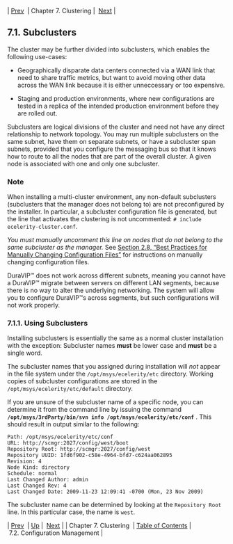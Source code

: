 | [Prev](cluster)  | Chapter 7. Clustering |  [Next](cluster.config.management) |

## 7.1. Subclusters

The cluster may be further divided into subclusters, which enables the following use-cases:

*   Geographically disparate data centers connected via a WAN link that need to share traffic metrics, but want to avoid moving other data across the WAN link because it is either unneccessary or too expensive.

*   Staging and production environments, where new configurations are tested in a replica of the intended production environment before they are rolled out.

Subclusters are logical divisions of the cluster and need not have any direct relationship to network topology. You may run multiple subclusters on the same subnet, have them on separate subnets, or have a subcluster span subnets, provided that you configure the messaging bus so that it knows how to route to all the nodes that are part of the overall cluster. A given node is associated with one and only one subcluster.

### Note

When installing a multi-cluster environment, any non-default subclusters (subclusters that the manager does not belong to) are not preconfigured by the installer. In particular, a subcluster configuration file is generated, but the line that activates the clustering is not uncommented: `# include ecelerity-cluster.conf`.

*You must manually uncomment this line on nodes that do not belong to the same subcluster as the manager.*                                                                                                      See [Section 2.8, “Best Practices for Manually Changing Configuration Files”](conf.manual.changes "2.8. Best Practices for Manually Changing Configuration Files") for instructions on manually changing configuration files.

DuraVIP™ does not work across different subnets, meaning you cannot have a DuraVIP™ migrate between servers on different LAN segments, because there is no way to alter the underlying networking. The system will allow you to configure DuraVIP™s across segments, but such configurations will not work properly.

### 7.1.1. Using Subclusters

Installing subclusters is essentially the same as a normal cluster installation with the exception: Subcluster names **must** be lower case and **must** be a single word.

The subcluster names that you assigned during installation will *not* appear in the file system under the `/opt/msys/ecelerity/etc` directory. Working copies of subcluster configurations are stored in the `/opt/msys/ecelerity/etc/default` directory.

If you are unsure of the subcluster name of a specific node, you can determine it from the command line by issuing the command **`/opt/msys/3rdParty/bin/svn info /opt/msys/ecelerity/etc/conf`**                                   . This should result in output similar to the following:

```
Path: /opt/msys/ecelerity/etc/conf
URL: http://scmgr:2027/config/west/boot
Repository Root: http://scmgr:2027/config/west
Repository UUID: 1fd6f902-c58e-4964-bfd7-c624aa062895
Revision: 4
Node Kind: directory
Schedule: normal
Last Changed Author: admin
Last Changed Rev: 4
Last Changed Date: 2009-11-23 12:09:41 -0700 (Mon, 23 Nov 2009)
```

The subcluster name can be determined by looking at the `Repository Root` line. In this particular case, the name is `west`.

| [Prev](cluster)  | [Up](cluster) |  [Next](cluster.config.management) |
| Chapter 7. Clustering  | [Table of Contents](index) |  7.2. Configuration Management |

